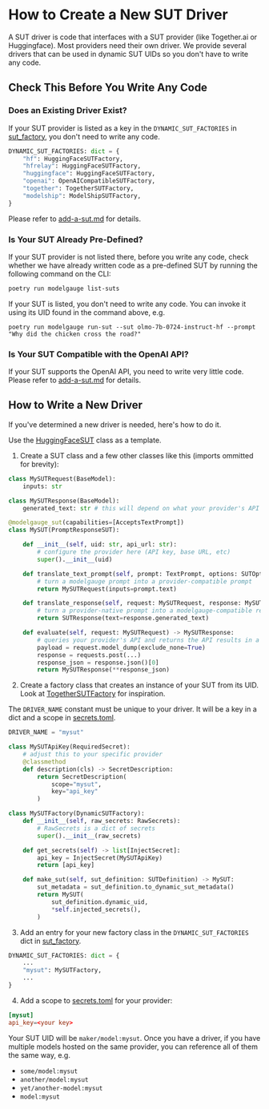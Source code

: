 # How to Create a New SUT Driver

A SUT driver is code that interfaces with a SUT provider (like Together.ai or Huggingface).
Most providers need their own driver. We provide several drivers that can be used in dynamic SUT UIDs so you don't have to write any code.

## Check This Before You Write Any Code

### Does an Existing Driver Exist?

If your SUT provider is listed as a key in the `DYNAMIC_SUT_FACTORIES` in
[sut_factory](../src/modelgauge/sut_factory.py), you don't need to write any code.

```python
DYNAMIC_SUT_FACTORIES: dict = {
    "hf": HuggingFaceSUTFactory,
    "hfrelay": HuggingFaceSUTFactory,
    "huggingface": HuggingFaceSUTFactory,
    "openai": OpenAICompatibleSUTFactory,
    "together": TogetherSUTFactory,
    "modelship": ModelShipSUTFactory,
}
```
Please refer to [add-a-sut.md](./add-a-sut.md#existing) for details.

### Is Your SUT Already Pre-Defined?

If your SUT provider is not listed there, before you write any code, check whether we
have already written code as a pre-defined SUT by running the following command on the CLI:

```bash
poetry run modelgauge list-suts
```

If your SUT is listed, you don't need to write any code. You can invoke it using its UID found in the command above, e.g.

```
poetry run modelgauge run-sut --sut olmo-7b-0724-instruct-hf --prompt "Why did the chicken cross the road?"
```

### Is Your SUT Compatible with the OpenAI API?

If your SUT supports the OpenAI API, you need to write very little code. Please refer to [add-a-sut.md](./add-a-sut.md#openai) for details.


## How to Write a New Driver

If you've determined a new driver is needed, here's how to do it.

Use the [HuggingFaceSUT](../src/modelgauge/suts/huggingface_api.py) class as a template.

1. Create a SUT class and a few other classes like this (imports ommitted for brevity):

```python
class MySUTRequest(BaseModel):
    inputs: str

class MySUTResponse(BaseModel):
    generated_text: str # this will depend on what your provider's API returns

@modelgauge_sut(capabilities=[AcceptsTextPrompt])
class MySUT(PromptResponseSUT):

    def __init__(self, uid: str, api_url: str):
        # configure the provider here (API key, base URL, etc)
        super().__init__(uid)

    def translate_text_prompt(self, prompt: TextPrompt, options: SUTOptions) -> MySUTRequest:
        # turn a modelgauge prompt into a provider-compatible prompt
        return MySUTRequest(inputs=prompt.text)

    def translate_response(self, request: MySUTRequest, response: MySUTResponse) -> SUTResponse:
        # turn a provider-native prompt into a modelgauge-compatible response
        return SUTResponse(text=response.generated_text)

    def evaluate(self, request: MySUTRequest) -> MySUTResponse:
        # queries your provider's API and returns the API results in a Response object
        payload = request.model_dump(exclude_none=True)
        response = requests.post(...)
        response_json = response.json()[0]
        return MySUTResponse(**response_json)
```

2. Create a factory class that creates an instance of your SUT from its UID. Look at [TogetherSUTFactory](../src/modelgauge/suts/together_sut_factory.py) for inspiration.

The `DRIVER_NAME` constant must be unique to your driver. It will be a key in a dict
and a scope in [secrets.toml](../config/secrets.toml).

```python
DRIVER_NAME = "mysut"

class MySUTApiKey(RequiredSecret):
    # adjust this to your specific provider
    @classmethod
    def description(cls) -> SecretDescription:
        return SecretDescription(
            scope="mysut",
            key="api_key"
        )

class MySUTFactory(DynamicSUTFactory):
    def __init__(self, raw_secrets: RawSecrets):
        # RawSecrets is a dict of secrets
        super().__init__(raw_secrets)

    def get_secrets(self) -> list[InjectSecret]:
        api_key = InjectSecret(MySUTApiKey)
        return [api_key]

    def make_sut(self, sut_definition: SUTDefinition) -> MySUT:
        sut_metadata = sut_definition.to_dynamic_sut_metadata()
        return MySUT(
            sut_definition.dynamic_uid,
            *self.injected_secrets(),
        )
```

3. Add an entry for your new factory class in the `DYNAMIC_SUT_FACTORIES` dict in [sut_factory](../src/modelgauge/sut_factory.py).

```python
DYNAMIC_SUT_FACTORIES: dict = {
    ...
    "mysut": MySUTFactory,
    ...
}
```

4. Add a scope to [secrets.toml](../config/secrets.toml) for your provider:

```toml
[mysut]
api_key=<your key>
```

Your SUT UID will be `maker/model:mysut`. Once you have a driver, if you have multiple
models hosted on the same provider, you can reference all of them the same way, e.g.

* `some/model:mysut`
* `another/model:mysut`
* `yet/another-model:mysut`
* `model:mysut`
